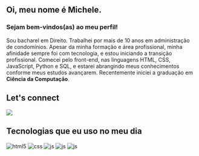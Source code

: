 ## Oi, meu nome é Michele.
### Sejam bem-vindos(as) ao meu perfil!

Sou bacharel em Direito. Trabalhei por mais de 10 anos em administração de condomínios.
Apesar da minha formação e área profissional, minha afinidade sempre foi com tecnologia, e estou iniciando a transição profissional. 
Comecei pelo front-end, nas linguagens HTML, CSS, JavaScript, Python e SQL, e estarei abrangindo meus conhecimentos conforme meus estudos avançarem.
Recentemente iniciei a graduação em <strong>Ciência da Computação</strong>.


## Let's connect
<div> 
  <a href="https://www.linkedin.com/in/michele-de-oliveira-martins-569098142" target="_blank">
    <img src="https://img.shields.io/badge/-LinkedIn-%230077B5?style=for-the-badge&logo=linkedin&logoColor=white">
  </a> 
</div>


  ## Tecnologias que eu uso no meu dia
<div style="display: inline_block">
  <img align="center" alt="html5" src="https://img.shields.io/badge/HTML5-E34F26?style=for-the-badge&logo=html5&logoColor=white" />
  <img align="center" alt="css" src="https://img.shields.io/badge/CSS3-1572B6?style=for-the-badge&logo=css3&logoColor=white" />
  <img align="center" alt="js" src="https://img.shields.io/badge/JavaScript-F7DF1E?style=for-the-badge&logo=javascript&logoColor=black" />
  <img align="center" alt="js" src="https://img.shields.io/badge/Python-3776AB?style=for-the-badge&logo=python&logoColor=white" />
  <img align="center" alt="js" src="https://img.shields.io/badge/MySQL-005C84?style=for-the-badge&logo=mysql&logoColor=white" />
  
  
<div>
<br />
   <a href="https://github.com/MicheleOM">

</div>
  
</div><br/>
 
<div> 


</div>

